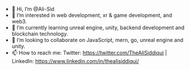 - 👋 Hi, I’m @Ali-Sid
- 👀 I’m interested in web development, xr & game development, and web3.
- 🌱 I’m currently learning unreal engine, unity, backend development and blockchain technology.
- 💞️ I’m looking to collaborate on JavaScript, mern, go, unreal engine and unity.
- 📫 How to reach me: Twitter: https://twitter.com/TheAliSiddiqui | LinkedIn: https://www.linkedin.com/in/thealisiddiqui/

<!---
Ali-Sid/Ali-Sid is a ✨ special ✨ repository because its `README.md` (this file) appears on your GitHub profile.
You can click the Preview link to take a look at your changes.
--->
